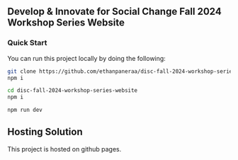 ## Develop & Innovate for Social Change Fall 2024 Workshop Series Website

### Quick Start

You can run this project locally by doing the following:

```bash
git clone https://github.com/ethanpaneraa/disc-fall-2024-workshop-series-website.git
npm i
```

```bash
cd disc-fall-2024-workshop-series-website
npm i
```

```bash
npm run dev
```

## Hosting Solution

This project is hosted on github pages.
